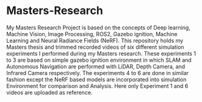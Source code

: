 # Masters-Research
My Masters Research Project is based on the concepts of Deep learning, Machine Vision, Image Processing, ROS2, Gazebo ignition, Machine Learning and Neural Radiance Fields (NeRF). This repository holds my Masters thesis and trimmed recorded videos of six different simulation experiments I performed during my Masters research. These experiments 1 to 3 are based on simple gazebo ignition environment in which SLAM and Autonomous Navigation are performed with LiDAR, Depth Camera, and Infrared Camera respectively. The experiments 4 to 6 are done in similar fashion except the NeRF based models are incorporated into simulation Environment for comparison and Analysis. Here only Experiment 1 and 6 videos are uploaded as reference.
